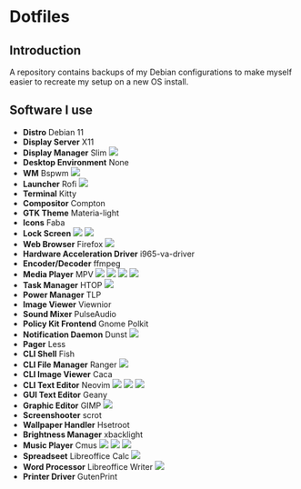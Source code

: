 # Dotfiles

## Introduction
A repository contains backups of my Debian configurations to make myself easier to recreate my setup on a new OS install.

## Software I use
- **Distro** Debian 11
- **Display Server** X11
- **Display Manager** Slim
![](https://i.imgur.com/nUNa3Ws.png)
- **Desktop Environment** None
- **WM** Bspwm
![](https://imgur.com/PejIq3q.png)
- **Launcher** Rofi
![](https://imgur.com/cmQFJji.png)
- **Terminal** Kitty
- **Compositor** Compton
- **GTK Theme** Materia-light
- **Icons** Faba
- **Lock Screen**
![](https://imgur.com/5QaNc7i.png)
![](https://imgur.com/OAXaEW3.png)
- **Web Browser** Firefox
![](https://imgur.com/1USbRal.png)
- **Hardware Acceleration Driver** i965-va-driver
- **Encoder/Decoder** ffmpeg
- **Media Player** MPV
![](https://imgur.com/WEo0CDK.png)
![](https://imgur.com/E1nOJiE.png)
![](https://imgur.com/xM3YsVl.png)
![](https://imgur.com/NPGzAvy.png)
- **Task Manager** HTOP
![](https://imgur.com/AM76LMf.png)
- **Power Manager** TLP
- **Image Viewer** Viewnior
- **Sound Mixer** PulseAudio
- **Policy Kit Frontend** Gnome Polkit
- **Notification Daemon** Dunst
![](https://imgur.com/LRpg6i9.png)
- **Pager** Less
- **CLI Shell** Fish
- **CLI File Manager** Ranger
![](https://imgur.com/gjbazp.pngJ)
- **CLI Image Viewer** Caca
- **CLI Text Editor** Neovim
![](https://imgur.com/8AVGrcH.png)
![](https://imgur.com/4deA5tS.png)
![](https://imgur.com/7brOSuK.png)
- **GUI Text Editor** Geany
- **Graphic Editor** GIMP
![]([https://imgur.com/ij4wv6b.png)
- **Screenshooter** scrot
- **Wallpaper Handler** Hsetroot
- **Brightness Manager** xbacklight
- **Music Player** Cmus
![](https://imgur.com/dpr071F.png)
![](https://imgur.com/BGbSj5c.png)
![](https://imgur.com/LrPfkD1.png)
- **Spreadseet** Libreoffice Calc
![](https://imgur.com/eZ2kyl1.png)
- **Word Processor** Libreoffice Writer
![](https://imgur.com/UsWzYH1.png)
- **Printer Driver** GutenPrint
